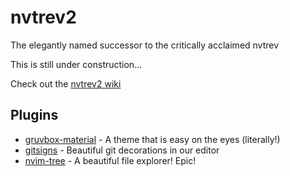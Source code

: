 # nvtrev2
The elegantly named successor to the critically acclaimed nvtrev

This is still under construction...

Check out the [nvtrev2 wiki](https://github.com/trevorhauter/nvtrev2/wiki)

## Plugins
- [gruvbox-material](https://github.com/sainnhe/gruvbox-material) - A theme that is easy on the eyes (literally!)
- [gitsigns](https://github.com/lewis6991/gitsigns.nvim) - Beautiful git decorations in our editor
- [nvim-tree](https://github.com/nvim-tree/nvim-tree.lua) - A beautiful file explorer! Epic!

